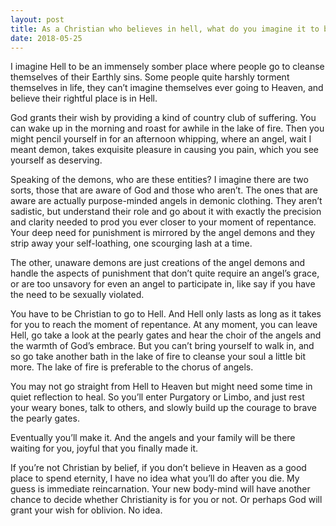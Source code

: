 ```yaml
---
layout: post
title: As a Christian who believes in hell, what do you imagine it to be like?
date: 2018-05-25
---
```


<p>I imagine Hell to be an immensely somber place where people go to cleanse themselves of their Earthly sins. Some people quite harshly torment themselves in life, they can’t imagine themselves ever going to Heaven, and believe their rightful place is in Hell.</p><p>God grants their wish by providing a kind of country club of suffering. You can wake up in the morning and roast for awhile in the lake of fire. Then you might pencil yourself in for an afternoon whipping, where an angel, wait I meant demon, takes exquisite pleasure in causing you pain, which you see yourself as deserving.</p><p>Speaking of the demons, who are these entities? I imagine there are two sorts, those that are aware of God and those who aren’t. The ones that are aware are actually purpose-minded angels in demonic clothing. They aren’t sadistic, but understand their role and go about it with exactly the precision and clarity needed to prod you ever closer to your moment of repentance. Your deep need for punishment is mirrored by the angel demons and they strip away your self-loathing, one scourging lash at a time.</p><p>The other, unaware demons are just creations of the angel demons and handle the aspects of punishment that don’t quite require an angel’s grace, or are too unsavory for even an angel to participate in, like say if you have the need to be sexually violated.</p><p>You have to be Christian to go to Hell. And Hell only lasts as long as it takes for you to reach the moment of repentance. At any moment, you can leave Hell, go take a look at the pearly gates and hear the choir of the angels and the warmth of God’s embrace. But you can’t bring yourself to walk in, and so go take another bath in the lake of fire to cleanse your soul a little bit more. The lake of fire is preferable to the chorus of angels.</p><p>You may not go straight from Hell to Heaven but might need some time in quiet reflection to heal. So you’ll enter Purgatory or Limbo, and just rest your weary bones, talk to others, and slowly build up the courage to brave the pearly gates.</p><p>Eventually you’ll make it. And the angels and your family will be there waiting for you, joyful that you finally made it.</p><p>If you’re not Christian by belief, if you don’t believe in Heaven as a good place to spend eternity, I have no idea what you’ll do after you die. My guess is immediate reincarnation. Your new body-mind will have another chance to decide whether Christianity is for you or not. Or perhaps God will grant your wish for oblivion. No idea.</p>
